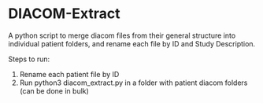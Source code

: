 # DIACOM-Extract
A python script to merge diacom files from their general structure into individual patient folders, and rename each file by ID and Study Description.

Steps to run:
1. Rename each patient file by ID
2. Run python3 diacom_extract.py in a folder with patient diacom folders (can be done in bulk)
